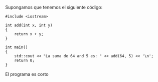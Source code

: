 Supongamos que tenemos el siguiente código:

```
#include <iostream>

int add(int x, int y)
{
    return x + y;
}

int main()
{
    std::cout << "La suma de 64 and 5 es: " << add(64, 5) << '\n'; 
    return 0;
}

```

El programa es corto
